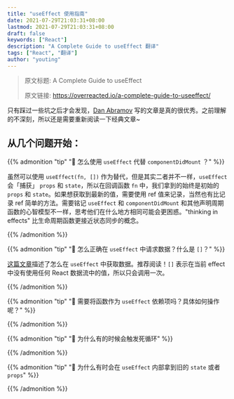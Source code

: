 ```yaml
---
title: "useEffect 使用指南"
date: 2021-07-29T21:03:31+08:00
lastmod: 2021-07-29T21:03:31+08:00
draft: false
keywords: ["React"]
description: "A Complete Guide to useEffect 翻译"
tags: ["React", "翻译"]
author: "youting"
---
```


> 原文标题: A Complete Guide to useEffect
>
> 原文链接: https://overreacted.io/a-complete-guide-to-useeffect/

<!--more-->

只有踩过一些坑之后才会发现，[Dan Abramov](https://mobile.twitter.com/dan_abramov) 写的文章是真的很优秀。之前理解的不深刻，所以还是需要重新阅读一下经典文章~

## 从几个问题开始：

{{% admonition "tip" "🤔 怎么使用 `useEffect` 代替 `componentDidMount` ？"  %}}

虽然可以使用 `useEffect(fn, [])` 作为替代，但是其实二者并不一样，`useEffect` 会「捕获」 `props` 和 `state`，所以在回调函数 `fn` 中，我们拿到的始终是初始的 `props` 和 `state`。如果想获取到最新的值，需要使用 ref 值来记录，当然也有比记录 ref 简单的方法。需要铭记 `useEffect` 和 `componentDidMount` 和其他声明周期函数的心智模型不一样，思考他们在什么地方相同可能会更困惑。"thinking in effects" 比生命周期函数更接近状态同步的概念。

{{% /admonition %}}

{{% admonition "tip" "🤔 怎么正确在 `useEffect` 中请求数据？什么是 `[]`？"  %}}

[这篇文章](https://www.robinwieruch.de/react-hooks-fetch-data)描述了怎么在 `useEffect` 中获取数据。推荐阅读！`[]` 表示在当前 effect 中没有使用任何 React 数据流中的值，所以只会调用一次。

{{% /admonition %}}

{{% admonition "tip" "🤔 需要将函数作为 `useEffect` 依赖项吗？具体如何操作呢？"  %}}

{{% /admonition %}}

{{% admonition "tip" "🤔 为什么有的时候会触发死循环"  %}}

{{% /admonition %}}

{{% admonition "tip" "🤔 为什么有时会在 `useEffect` 内部拿到旧的 `state` 或者 `props`"  %}}

{{% /admonition %}}
